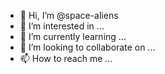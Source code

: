 - 👋 Hi, I’m @space-aliens
- 👀 I’m interested in ...
- 🌱 I’m currently learning ...
- 💞️ I’m looking to collaborate on ...
- 📫 How to reach me ...

<!---
space-aliens/space-aliens is a ✨ special ✨ repository because its `README.md` (this file) appears on your GitHub profile.
You can click the Preview link to take a look at your changes.
--->
